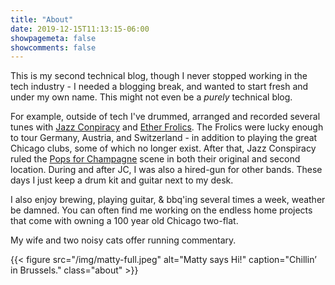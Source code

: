 ```yaml
---
title: "About"
date: 2019-12-15T11:13:15-06:00
showpagemeta: false
showcomments: false
---
```


This is my second technical blog, though I never stopped working in the tech industry - I needed a blogging break, and wanted to start fresh and under my own name. This might not even be a _purely_ technical blog.

For example, outside of tech I've drummed, arranged and recorded several tunes with [Jazz Conpiracy](/jazzconspiracy) and [Ether Frolics](/etherfrolics). The Frolics were lucky enough to tour Germany, Austria, and Switzerland - in addition to playing the great Chicago clubs, some of which no longer exist. After that, Jazz Conspiracy ruled the [Pops for Champagne](https://www.popsforchampagne.com/) scene in both their original and second location. During and after JC, I was also a hired-gun for other bands. These days I just keep a drum kit and guitar next to my desk.

I also enjoy brewing, playing guitar, & bbq'ing several times a week, weather be damned. You can often find me working on the endless home projects that come with owning a 100 year old Chicago two-flat.

My wife and two noisy cats offer running commentary.

{{< figure src="/img/matty-full.jpeg" alt="Matty says Hi!" caption="Chillin&rsquo; in Brussels." class="about" >}}
